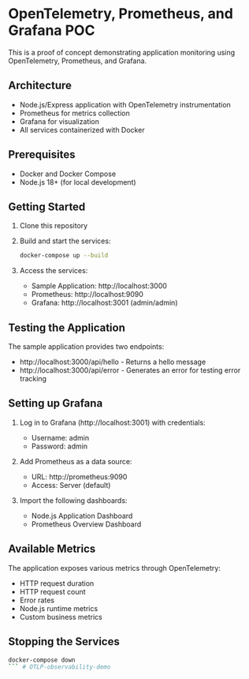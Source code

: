 # OpenTelemetry, Prometheus, and Grafana POC

This is a proof of concept demonstrating application monitoring using OpenTelemetry, Prometheus, and Grafana.

## Architecture

- Node.js/Express application with OpenTelemetry instrumentation
- Prometheus for metrics collection
- Grafana for visualization
- All services containerized with Docker

## Prerequisites

- Docker and Docker Compose
- Node.js 18+ (for local development)

## Getting Started

1. Clone this repository
2. Build and start the services:
   ```bash
   docker-compose up --build
   ```

3. Access the services:
   - Sample Application: http://localhost:3000
   - Prometheus: http://localhost:9090
   - Grafana: http://localhost:3001 (admin/admin)

## Testing the Application

The sample application provides two endpoints:
- http://localhost:3000/api/hello - Returns a hello message
- http://localhost:3000/api/error - Generates an error for testing error tracking

## Setting up Grafana

1. Log in to Grafana (http://localhost:3001) with credentials:
   - Username: admin
   - Password: admin

2. Add Prometheus as a data source:
   - URL: http://prometheus:9090
   - Access: Server (default)

3. Import the following dashboards:
   - Node.js Application Dashboard
   - Prometheus Overview Dashboard

## Available Metrics

The application exposes various metrics through OpenTelemetry:
- HTTP request duration
- HTTP request count
- Error rates
- Node.js runtime metrics
- Custom business metrics

## Stopping the Services

```bash
docker-compose down
``` #   O T L P - o b s e r v a b i l i t y - d e m o 
 
 
